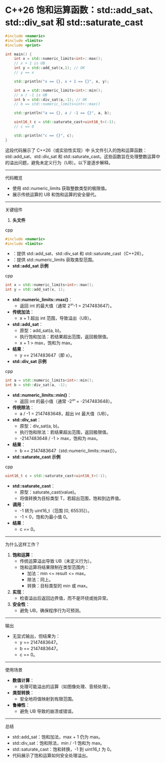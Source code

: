 #  C++26 饱和运算函数：std::add_sat、std::div_sat 和 std::saturate_cast

```C++
#include <numeric>
#include <limits>
#include <print>

int main() {
    int x = std::numeric_limits<int>::max();
    // x + 1 is UB
    int y = std::add_sat(x,1); // OK
    // y == x

    std::println("x == {}, x + 1 == {}", x, y);

    int a = std::numeric_limits<int>::min();
    // a / -1 is UB
    int b = std::div_sat(a,-1); // OK
    // b == std::numeric_limits<int>::max()

    std::println("a == {}, a / -1 == {}", a, b);

    uint16_t c = std::saturate_cast<uint16_t>(-1);
    // c == 0

    std::println("c == {}", c);
}
```

这段代码展示了 C++26（或实验性实现）中 <numeric> 头文件引入的饱和运算函数：std::add_sat、std::div_sat 和 std::saturate_cast。这些函数旨在处理整数运算中的溢出问题，避免未定义行为（UB）。以下是逐步解释。

------

代码概览

- 使用 std::numeric_limits 获取整数类型的极限值。
- 展示传统运算的 UB 和饱和运算的安全替代。

------

关键组件

1. **头文件**

cpp

```cpp
#include <numeric>
#include <limits>
```

- <numeric>：提供 std::add_sat、std::div_sat 和 std::saturate_cast（C++26）。
- <limits>：提供 std::numeric_limits 获取类型范围。
- **std::add_sat 示例**

cpp

```cpp
int x = std::numeric_limits<int>::max();
int y = std::add_sat(x, 1);
```

- **std::numeric_limits<int>::max()**：
  - 返回 int 的最大值（通常 2³¹-1 = 2147483647）。
- **传统加法**：
  - x + 1 超出 int 范围，导致溢出（UB）。
- **std::add_sat**：
  - 原型：add_sat(a, b)。
  - 执行饱和加法：若结果超出范围，返回极限值。
  - x + 1 > max，饱和为 max。
- **结果**：
  - y == 2147483647（即 x）。
- **std::div_sat 示例**

cpp

```cpp
int a = std::numeric_limits<int>::min();
int b = std::div_sat(a, -1);
```

- **std::numeric_limits<int>::min()**：
  - 返回 int 的最小值（通常 -2³¹ = -2147483648）。
- **传统除法**：
  - a / -1 = 2147483648，超出 int 最大值（UB）。
- **std::div_sat**：
  - 原型：div_sat(a, b)。
  - 执行饱和除法：若结果超出范围，返回极限值。
  - -2147483648 / -1 > max，饱和为 max。
- **结果**：
  - b == 2147483647（std::numeric_limits<int>::max()）。
- **std::saturate_cast 示例**

cpp

```cpp
uint16_t c = std::saturate_cast<uint16_t>(-1);
```

- **std::saturate_cast**：
  - 原型：saturate_cast<T>(value)。
  - 将值转换为目标类型 T，若超出范围，饱和到边界值。
- **调用**：
  - -1 转为 uint16_t（范围 [0, 65535]）。
  - -1 < 0，饱和为最小值 0。
- **结果**：
  - c == 0。

------

为什么这样工作？

1. **饱和运算**：
   - 传统运算溢出导致 UB（未定义行为）。
   - 饱和运算将结果限制在类型范围内：
     - 加法：min <= result <= max。
     - 除法：同上。
     - 转换：目标类型的 min 或 max。
2. **实现**：
   - 检查溢出后返回边界值，而不是环绕或抛异常。
3. **安全性**：
   - 避免 UB，确保程序行为可预测。

------

输出

- 无显式输出，但结果为：
  - y == 2147483647。
  - b == 2147483647。
  - c == 0。

------

使用场景

- **数值计算**：
  - 处理可能溢出的运算（如图像处理、音频处理）。
- **类型转换**：
  - 安全地将值映射到有限范围。
- **鲁棒性**：
  - 避免 UB 导致的崩溃或错误。

------

总结

- std::add_sat：饱和加法，max + 1 仍为 max。
- std::div_sat：饱和除法，min / -1 饱和为 max。
- std::saturate_cast：饱和转换，-1 到 uint16_t 为 0。
- 代码展示了饱和运算如何安全处理溢出。